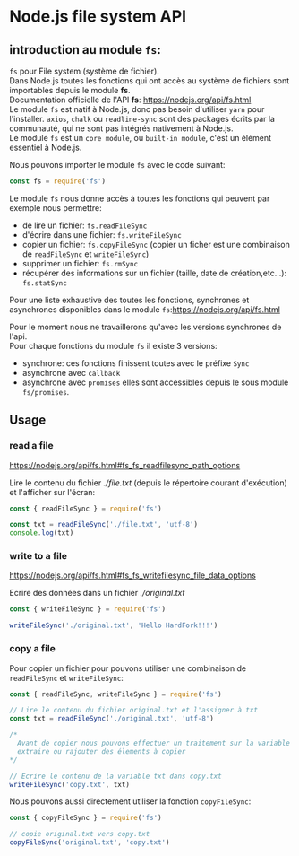 # Node.js file system API

## **introduction au module `fs`**:

`fs` pour File system (système de fichier).  
Dans Node.js toutes les fonctions qui ont accès au système de fichiers sont importables depuis le module **fs**.  
Documentation officielle de l'API **fs**: https://nodejs.org/api/fs.html  
Le module `fs` est natif à Node.js, donc pas besoin d'utiliser `yarn` pour l'installer.
`axios`, `chalk` ou `readline-sync` sont des packages écrits par la communauté, qui ne sont pas intégrés nativement à Node.js.  
Le module `fs` est un `core module`, ou `built-in module`, c'est un élément essentiel à Node.js.

Nous pouvons importer le module `fs` avec le code suivant:

```js
const fs = require('fs')
```

Le module `fs` nous donne accès à toutes les fonctions qui peuvent par exemple nous permettre:

- de lire un fichier: `fs.readFileSync`
- d'écrire dans une fichier: `fs.writeFileSync`
- copier un fichier: `fs.copyFileSync` (copier un ficher est une combinaison de `readFileSync` et `writeFileSync`)
- supprimer un fichier: `fs.rmSync`
- récupérer des informations sur un fichier (taille, date de création,etc...): `fs.statSync`

Pour une liste exhaustive des toutes les fonctions, synchrones et asynchrones disponibles dans le module `fs`:https://nodejs.org/api/fs.html

Pour le moment nous ne travaillerons qu'avec les versions synchrones de l'api.  
Pour chaque fonctions du module `fs` il existe 3 versions:

- synchrone: ces fonctions finissent toutes avec le préfixe `Sync`
- asynchrone avec `callback`
- asynchrone avec `promises` elles sont accessibles depuis le sous module `fs/promises`.

## Usage

### read a file

https://nodejs.org/api/fs.html#fs_fs_readfilesync_path_options

Lire le contenu du fichier _./file.txt_ (depuis le répertoire courant d'exécution) et l'afficher sur l'écran:

```js
const { readFileSync } = require('fs')

const txt = readFileSync('./file.txt', 'utf-8')
console.log(txt)
```

### write to a file

https://nodejs.org/api/fs.html#fs_fs_writefilesync_file_data_options

Ecrire des données dans un fichier _./original.txt_

```js
const { writeFileSync } = require('fs')

writeFileSync('./original.txt', 'Hello HardFork!!!')
```

### copy a file

Pour copier un fichier pour pouvons utiliser une combinaison de `readFileSync` et `writeFileSync`:

```js
const { readFileSync, writeFileSync } = require('fs')

// Lire le contenu du fichier original.txt et l'assigner à txt
const txt = readFileSync('./original.txt', 'utf-8')

/*
  Avant de copier nous pouvons effectuer un traitement sur la variable txt, 
  extraire ou rajouter des élements à copier
*/

// Ecrire le contenu de la variable txt dans copy.txt
writeFileSync('copy.txt', txt)
```

Nous pouvons aussi directement utiliser la fonction `copyFileSync`:

```js
const { copyFileSync } = require('fs')

// copie original.txt vers copy.txt
copyFileSync('original.txt', 'copy.txt')
```
